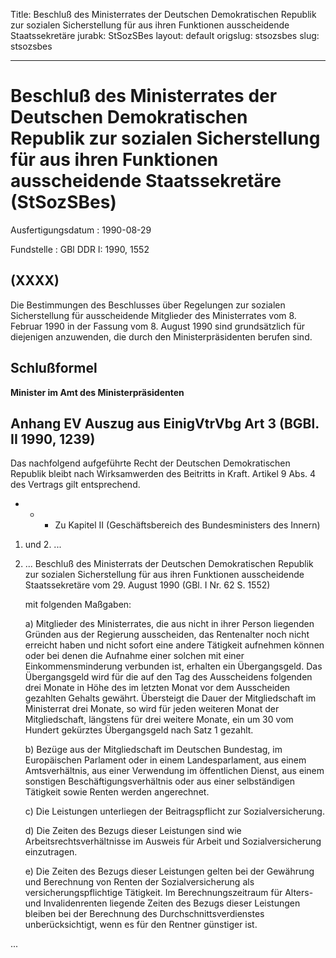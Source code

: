 Title: Beschluß des Ministerrates der Deutschen Demokratischen Republik zur sozialen
  Sicherstellung für aus ihren Funktionen ausscheidende Staatssekretäre
jurabk: StSozSBes
layout: default
origslug: stsozsbes
slug: stsozsbes

---

# Beschluß des Ministerrates der Deutschen Demokratischen Republik zur sozialen Sicherstellung für aus ihren Funktionen ausscheidende Staatssekretäre (StSozSBes)

Ausfertigungsdatum
:   1990-08-29

Fundstelle
:   GBl DDR I: 1990, 1552



## (XXXX)

Die Bestimmungen des Beschlusses über Regelungen zur sozialen
Sicherstellung für ausscheidende Mitglieder des Ministerrates vom 8.
Februar 1990 in der Fassung vom 8. August 1990 sind grundsätzlich für
diejenigen anzuwenden, die durch den Ministerpräsidenten berufen sind.


## Schlußformel

**Minister im Amt des Ministerpräsidenten**


## Anhang EV Auszug aus EinigVtrVbg Art 3 (BGBl. II 1990, 1239)

Das nachfolgend aufgeführte Recht der Deutschen Demokratischen
Republik bleibt nach Wirksamwerden des Beitritts in Kraft. Artikel 9
Abs. 4 des Vertrags gilt entsprechend.

*
    *
        *
            Zu Kapitel II (Geschäftsbereich des Bundesministers des Innern)











1.  und 2. ...


3.  ... Beschluß des Ministerrats der Deutschen Demokratischen Republik
    zur sozialen Sicherstellung für aus ihren Funktionen ausscheidende
    Staatssekretäre vom 29. August 1990 (GBl. I Nr. 62 S. 1552)

    mit folgenden Maßgaben:

    a)  Mitglieder des Ministerrates, die aus nicht in ihrer Person liegenden
        Gründen aus der Regierung ausscheiden, das Rentenalter noch nicht
        erreicht haben und nicht sofort eine andere Tätigkeit aufnehmen können
        oder bei denen die Aufnahme einer solchen mit einer
        Einkommensminderung verbunden ist, erhalten ein Übergangsgeld. Das
        Übergangsgeld wird für die auf den Tag des Ausscheidens folgenden drei
        Monate in Höhe des im letzten Monat vor dem Ausscheiden gezahlten
        Gehalts gewährt. Übersteigt die Dauer der Mitgliedschaft im
        Ministerrat drei Monate, so wird für jeden weiteren Monat der
        Mitgliedschaft, längstens für drei weitere Monate, ein um 30 vom
        Hundert gekürztes Übergangsgeld nach Satz 1 gezahlt.


    b)  Bezüge aus der Mitgliedschaft im Deutschen Bundestag, im Europäischen
        Parlament oder in einem Landesparlament, aus einem Amtsverhältnis, aus
        einer Verwendung im öffentlichen Dienst, aus einem sonstigen
        Beschäftigungsverhältnis oder aus einer selbständigen Tätigkeit sowie
        Renten werden angerechnet.


    c)  Die Leistungen unterliegen der Beitragspflicht zur Sozialversicherung.


    d)  Die Zeiten des Bezugs dieser Leistungen sind wie
        Arbeitsrechtsverhältnisse im Ausweis für Arbeit und Sozialversicherung
        einzutragen.


    e)  Die Zeiten des Bezugs dieser Leistungen gelten bei der Gewährung und
        Berechnung von Renten der Sozialversicherung als
        versicherungspflichtige Tätigkeit. Im Berechnungszeitraum für Alters-
        und Invalidenrenten liegende Zeiten des Bezugs dieser Leistungen
        bleiben bei der Berechnung des Durchschnittsverdienstes
        unberücksichtigt, wenn es für den Rentner günstiger ist.






...

